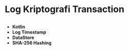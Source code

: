 # Log Kriptografi Transaction

##
- **Kotlin**
- **Log Timestamp**
- **DataStore**
- **SHA-256 Hashing**
